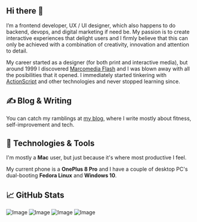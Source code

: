 ## Hi there 👋

I’m a frontend developer, UX / UI designer, which also happens to do backend, devops, and digital marketing if need be. My passion is to create interactive experiences that delight users and I firmly believe that this can only be achieved with a combination of creativity, innovation and attention to detail.

My career started as a designer (for both print and interactive media), but around 1999 I discovered [Marcomedia Flash](https://wikipedia.org/wiki/Adobe_Flash) and I was blown away with all the posibilities that it opened. I immediately started tinkering with [ActionScript](https://en.wikipedia.org/wiki/ActionScript) and other technologies and never stopped learning since.

## &#x270d; Blog & Writing

You can catch my ramblings at [my blog](https://javi.io/), where I write mostly about fitness, self-improvement and tech.

## 🔧 Technologies & Tools

I'm mostly a **Mac** user, but just because it's where most productive I feel.

My current phone is a **OnePlus 8 Pro** and I have a couple of desktop PC's dual-booting **Fedora Linux** and **Windows 10**.

## &#x1f4c8; GitHub Stats

![Image](https://github-readme-stats.vercel.app/api?username=jzfgo&show_icons=true&theme=dracula)
![Image](https://github-readme-stats.vercel.app/api/top-langs?username=jzfgo&langs_count=3&theme=dracula)
![Image](https://github-readme-stats.vercel.app/api/pin?username=jzfgo&repo=redsys-virtual-pos&theme=dracula)
![Image](https://github-readme-stats.vercel.app/api/pin?username=jzfgo&repo=spanish-guest-report-generator&theme=dracula)

